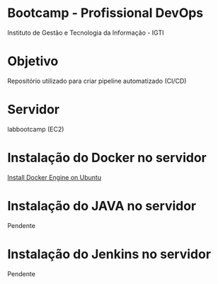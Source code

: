 # Bootcamp - Profissional DevOps
Instituto de Gestão e Tecnologia da Informação - IGTI

# Objetivo
Repositório utilizado para criar pipeline automatizado (CI/CD)

# Servidor
labbootcamp (EC2)

# Instalação do Docker no servidor
[Install Docker Engine on Ubuntu](https://docs.docker.com/engine/install/ubuntu/ "Install Docker Engine on Ubuntu")

# Instalação do JAVA no servidor
Pendente

# Instalação do Jenkins no servidor
Pendente
